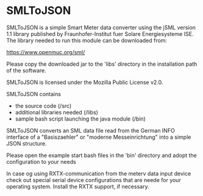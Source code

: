 # SMLToJSON

SMLToJSON is a simple Smart Meter data converter using the jSML version 1.1 library published by Fraunhofer-Institut fuer Solare Energiesysteme ISE. The library needed to run this module can be downloaded from:

https://www.openmuc.org/sml/

Please copy the downloaded jar to the 'libs' directory in the installation path of the software.

SMLToJSON is licensed under the Mozilla Public License v2.0.

SMLToJSON contains

- the source code (/src)
- additional libraries needed (/libs)
- sample bash script launching the java module (/bin)

SMLToJSON converts an SML data file read from the German INFO interface of a "Basiszaehler" or "moderne Messeinrichtung" into a simple JSON structure.

Please open the example start bash files in the 'bin' directory and adopt the configuration to your needs

In case og using RXTX-communication from the meterv data input device check out special serial device configurations that are neede for your operating system. Install the RXTX support, if necessary.

